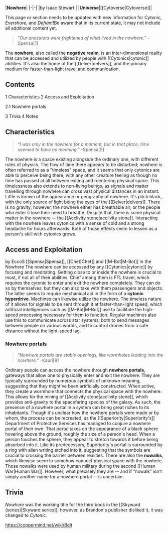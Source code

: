 |**Nowhere**|
|-|-|
|by  Isaac Stewart |
|**Universe**|[[Cytoverse\|Cytoverse]]|

This page or section needs to be updated with new information for *Cytonic*, *Evershore*, and *Defiant*!Be aware that in its current state, it may not include all additional content yet.

>“*Our ancestors were frightened of what lived in the nowhere.*”
\-Spensa[1]


The **nowhere**, also called the **negative realm**, is an inter-dimensional reality that can be accessed and utilized by people with [[Cytonics\|cytonic]] abilities. It's also the home of the [[Delver\|delvers]], and the primary medium for faster-than-light travel and communication.

## Contents

1 Characteristics
2 Access and Exploitation

2.1 Nowhere portals


3 Trivia
4 Notes


## Characteristics
>“*I was only in the nowhere for a moment, but in that place, time seemed to have no meaning.*”
\-Spensa[5]


The nowhere is a space existing alongside the ordinary one, with different rules of physics. The flow of time there appears to be disturbed; nowhere is often referred to as a "timeless" space, and it seems that only cytonics are able to perceive being there, with any other creature feeling as though no time has passed at all between exiting and reentering physical space. This timelessness also extends to non-living beings, as signals and matter travelling through nowhere can cross vast physical distances in an instant.
Little is known of the appearance or geography of nowhere. It's pitch black, with the only source of light being the eyes of the [[Delver\|delvers]]. There is no gravity; however, the nowhere either has breathable air, or the people who enter it lose their need to breathe. Despite that, there is some physical matter in the nowhere -- the [[Acclivity stone\|acclivity stone]].
Interacting with the nowhere leaves cytonics with a sense of cold and a strong headache for hours afterwards. Both of those effects seem to lessen as a person's skill with cytonics grows.

## Access and Exploitation
 by  EccoS  [[Spensa\|Spensa]], [[Chet\|Chet]] and [[M-Bot\|M-Bot]] in the Nowhere
The nowhere can be accessed by any [[Cytonics\|cytonic]] by focusing and meditating. Getting close to or inside the nowhere is crucial to most, if not all of their abilities. Chief among them is FTL travel, which requires the cytonic to enter and exit the nowhere completely. They can do so by themselves, but they can also take with them passengers and objects. The latter seems to require mechanical aid in the form of a **cytonic hyperdrive**.
Machines can likewise utilize the nowhere. The timeless nature of it allows for signals to be sent through it at faster-than-light speed, which artificial intelligences such as [[M-Bot\|M-Bot]] use to facilitate the high-speed processing necessary for them to function. Regular machines also use this to communicate across star systems, both to send messages between people on various worlds, and to control drones from a safe distance without the light-speed lag.

### Nowhere portals
>“*Nowhere portals are stable openings, like wormholes leading into the nowhere.*”
\-Kauri[9]


Ordinary people can access the nowhere through **nowhere portals**, gateways that allow one to physically enter and exit the nowhere. They are typically surrounded by numerous symbols of unknown meaning, suggesting that they might've been artificially constructed. When active, they create a wormhole that connects the physical space with the nowhere. This allows for the mining of [[Acclivity stone\|acclivity stone]], which provides anti-gravity to the spacefaring species of the galaxy. As such, the presence of a nowhere portal in a system can bring great riches to its inhabitants.
Though it's unclear how the nowhere portals were made or by whom, the process can be recreated, as the [[Superiority\|Superiority's]] Department of Protective Services has managed to conjure a nowhere portal of their own. That portal takes on the appearance of a black sphere hovering above the ground, roughly the size of a person's head. When a person touches the sphere, they appear to stretch towards it before being absorbed into it. Like its predecessors, Superiority's portal is surrounded by a ring with alien writing etched into it, suggesting that the symbols are crucial to crossing the barrier between realities.
There are also the **nowalks**, which likewise seem to somehow connect physical space with the nowhere. Those nowalks were used by human military during the second [[Human War\|Human War]]. However, what precisely they are -- and if "nowalk" isn't simply another name for a nowhere portal -- is uncertain.

## Trivia
*Nowhere* was the working title for the third book in the [[Skyward (series)\|Skyward series]]; however, as Brandon's publisher disliked it, it was changed to *Cytonic*.


https://coppermind.net/wiki/Belt